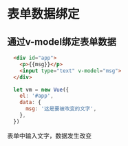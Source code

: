 <!--
 * @Author: TuYongTao
 * @Date: 2021-09-18 19:40:25
 * @LastEditors: your Name
 * @LastEditTime: 2021-09-18 19:59:58
 * @Description: 
-->
# 表单数据绑定
## 通过v-model绑定表单数据
```html
  <div id="app">
    <p>{{msg}}</p>
    <input type="text" v-model="msg">
  </div>
```
```js
  let vm = new Vue({
    el: '#app',
    data: {
      msg: '这是要被改变的文字',
    },
  })
```
表单中输入文字，数据发生改变

